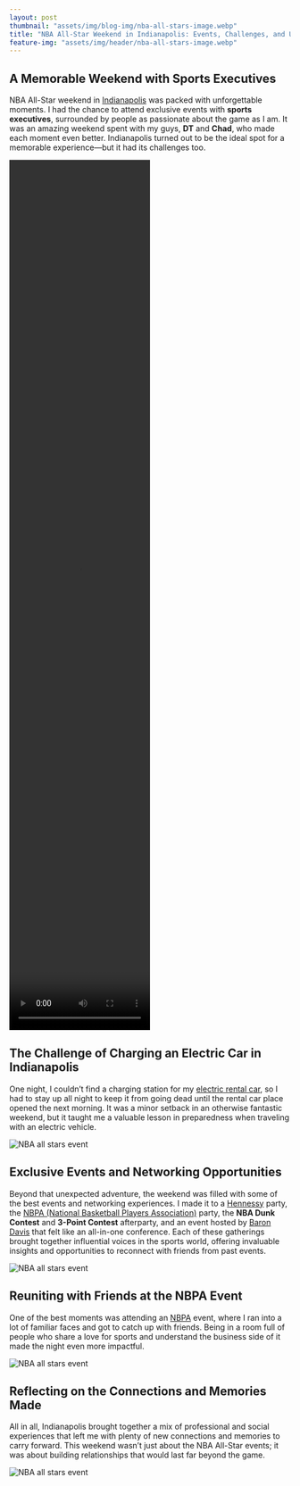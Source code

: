 ```yaml
---
layout: post
thumbnail: "assets/img/blog-img/nba-all-stars-image.webp"
title: "NBA All-Star Weekend in Indianapolis: Events, Challenges, and Unforgettable Connections"
feature-img: "assets/img/header/nba-all-stars-image.webp"
---
```


## A Memorable Weekend with Sports Executives
NBA All-Star weekend in [Indianapolis](https://visitindy.com/) was packed with unforgettable moments. I had the chance to attend exclusive events with **sports executives**, surrounded by people as passionate about the game as I am. It was an amazing weekend spent with my guys, **DT** and **Chad**, who made each moment even better. Indianapolis turned out to be the ideal spot for a memorable experience—but it had its challenges too. 

<video width="50%" height="40%" controls>
  <source src="{{site.baseurl}}/assets/img/blog-img/nba-all-stars-video.webm" type="video/webm">
</video>

## The Challenge of Charging an Electric Car in Indianapolis
One night, I couldn’t find a charging station for my [electric rental car](https://www.rentalcars.com/en/electric-car/), so I had to stay up all night to keep it from going dead until the rental car place opened the next morning. It was a minor setback in an otherwise fantastic weekend, but it taught me a valuable lesson in preparedness when traveling with an electric vehicle.

![NBA all stars event]({{site.baseurl}}/assets/img/blog-img/nba-all-stars-1.webp)

## Exclusive Events and Networking Opportunities
Beyond that unexpected adventure, the weekend was filled with some of the best events and networking experiences. I made it to a [Hennessy](https://www.hennessy.com/us/) party, the [NBPA (National Basketball Players Association)](https://nbpa.com/) party, the **NBA Dunk Contest** and **3-Point Contest** afterparty, and an event hosted by [Baron Davis](https://en.wikipedia.org/wiki/Baron_Davis) that felt like an all-in-one conference. Each of these gatherings brought together influential voices in the sports world, offering invaluable insights and opportunities to reconnect with friends from past events.

![NBA all stars event]({{site.baseurl}}/assets/img/blog-img/nba-all-stars-4.webp)

## Reuniting with Friends at the NBPA Event
One of the best moments was attending an [NBPA](https://nbpa.com/) event, where I ran into a lot of familiar faces and got to catch up with friends. Being in a room full of people who share a love for sports and understand the business side of it made the night even more impactful. 

![NBA all stars event]({{site.baseurl}}/assets/img/blog-img/nba-all-stars-2.webp)

## Reflecting on the Connections and Memories Made
All in all, Indianapolis brought together a mix of professional and social experiences that left me with plenty of new connections and memories to carry forward. This weekend wasn’t just about the NBA All-Star events; it was about building relationships that would last far beyond the game.

![NBA all stars event]({{site.baseurl}}/assets/img/blog-img/nba-all-stars-3.webp)